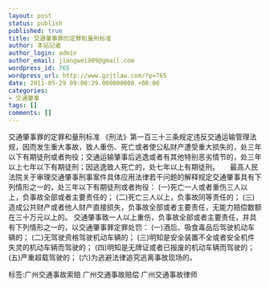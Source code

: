 ```yaml
---
layout: post
status: publish
published: true
title: 交通肇事罪的定罪和量刑标准
author: 本站记者
author_login: admin
author_email: jiangwei909@gmail.com
wordpress_id: 765
wordpress_url: http://www.gzjtlaw.com/?p=765
date: 2011-05-29 09:08:29.000000000 +08:00
categories:
- 交通肇事
tags: []
comments: []
---
```

交通肇事罪的定罪和量刑标准  《刑法》第一百三十三条规定违反交通运输管理法规，因而发生重大事故，致人重伤、死亡或者使公私财产遭受重大损失的，处三年以下有期徒刑或者拘役；交通运输肇事后逃逸或者有其他特别恶劣情节的，处三年以上七年以下有期徒刑；因逃逸致人死亡的，处七年以上有期徒刑。　　最高人民法院关于审理交通肇事刑事案件具体应用法律若干问题的解释规定交通肇事具有下列情形之一的，处三年以下有期徒刑或者拘役： (一)死亡一人或者重伤三人以上，负事故全部或者主要责任的； (二)死亡三人以上，负事故同等责任的； (三)造成公共财产或者他人财产直接损失，负事故全部或者主要责任，无能力赔偿数额在三十万元以上的。 交通肇事致一人以上重伤，负事故全部或者主要责任，并具有下列情形之一的，以交通肇事罪定罪处罚： (一)酒后、吸食毒品后驾驶机动车辆的； (二)无驾驶资格驾驶机动车辆的； (三)明知是安全装置不全或者安全机件失灵的机动车辆而驾驶的； (四)明知是无牌证或者已报废的机动车辆而驾驶的； (五)严重超载驾驶的； (六)为逃避法律追究逃离事故现场的。标签:广州交通事故索赔 广州交通事故赔偿 广州交通事故律师
